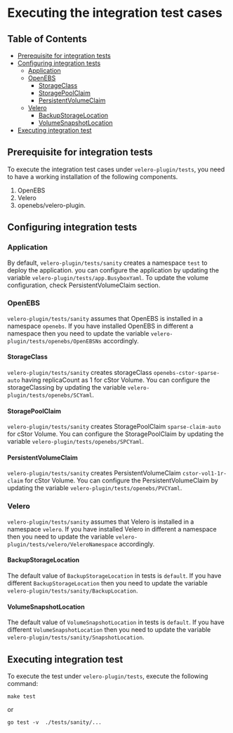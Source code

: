 # Executing the integration test cases
## Table of Contents
- [Prerequisite for integration tests](#prerequisite-for-integration-tests)
- [Configuring integration tests](#configuring-integration-tests)
  - [Application](#application)
  - [OpenEBS](#openebs)
    - [StorageClass](#storageclass)
    - [StoragePoolClaim](#storagepoolclaim)
    - [PersistentVolumeClaim](#persistentvolumeclaim)
  - [Velero](#velero)
    - [BackupStorageLocation](#backupstoragelocation)
    - [VolumeSnapshotLocation](#volumesnapshotlocation)
- [Executing integration test](#executing-integration-test)

## Prerequisite for integration tests
To execute the integration test cases under `velero-plugin/tests`, you need to have a working installation of the following components.
1. OpenEBS
2. Velero
3. openebs/velero-plugin.

## Configuring integration tests
### Application
By default, `velero-plugin/tests/sanity` creates a namespace `test` to deploy the application.
you can configure the application by updating the variable `velero-plugin/tests/app.BusyboxYaml`.
To update the volume configuration, check PersistentVolumeClaim section.

### OpenEBS
`velero-plugin/tests/sanity` assumes that OpenEBS is installed in a namespace `openebs`. If you have installed OpenEBS in different a namespace then you need to update the variable `velero-plugin/tests/openebs/OpenEBSNs` accordingly.

#### StorageClass
`velero-plugin/tests/sanity` creates storageClass `openebs-cstor-sparse-auto` having replicaCount as 1 for cStor Volume. You can configure the storageClassing by updating the variable `velero-plugin/tests/openebs/SCYaml`.

#### StoragePoolClaim
`velero-plugin/tests/sanity` creates StoragePoolClaim `sparse-claim-auto` for cStor Volume. You can configure the StoragePoolClaim by updating the variable `velero-plugin/tests/openebs/SPCYaml`.

#### PersistentVolumeClaim
`velero-plugin/tests/sanity` creates PersistentVolumeClaim `cstor-vol1-1r-claim` for cStor Volume. You can configure the PersistentVolumeClaim by updating the variable `velero-plugin/tests/openebs/PVCYaml`.

### Velero
`velero-plugin/tests/sanity` assumes that Velero is installed in a namespace `velero`. If you have installed Velero in different a namespace then you need to update the variable `velero-plugin/tests/velero/VeleroNamespace` accordingly.

#### BackupStorageLocation
The default value of `BackupStorageLocation` in tests is `default`. If you have different `BackupStorageLocation` then you need to update the variable `velero-plugin/tests/sanity/BackupLocation`.

#### VolumeSnapshotLocation
The default value of `VolumeSnapshotLocation` in tests is `default`. If you have different `VolumeSnapshotLocation` then you need to update the variable `velero-plugin/tests/sanity/SnapshotLocation`.


## Executing integration test
To execute the test under `velero-plugin/tests`, execute the following command:

`make test`

or

`go test -v  ./tests/sanity/...`
